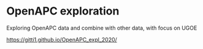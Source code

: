 # OpenAPC exploration
Exploring OpenAPC data and combine with other data, with focus on UGOE

https://gitti1.github.io/OpenAPC_expl_2020/
